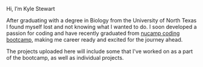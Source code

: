 Hi, I’m Kyle Stewart  

After graduating with a degree in Biology from the University of North Texas I found myself lost and not knowing what I wanted to do. I soon developed a passion for coding and have recently graduated from [nucamp coding bootcamp](https://www.nucamp.co/), making me career ready and excited for the journey ahead.  

The projects uploaded here will include some that I've worked on as a part of the bootcamp, as well as individual projects.
